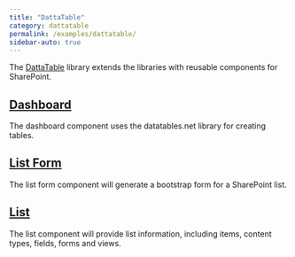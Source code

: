 ```yaml
---
title: "DattaTable"
category: dattatable
permalink: /examples/dattatable/
sidebar-auto: true
---
```

The [DattaTable](https://github.com/datta-register/dattatable) library extends the libraries with reusable components for SharePoint.

## [Dashboard](dashboard)

The dashboard component uses the datatables.net library for creating tables.

## [List Form](list-form)

The list form component will generate a bootstrap form for a SharePoint list.

## [List](list)

The list component will provide list information, including items, content types, fields, forms and views.